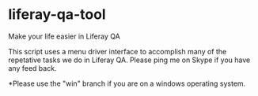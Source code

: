 liferay-qa-tool
===============

Make your life easier in Liferay QA

This script uses a menu driver interface to accomplish many of the repetative tasks we do in Liferay QA. Please ping me on Skype if you have any feed back.

*Please use the "win" branch if you are on a windows operating system.
